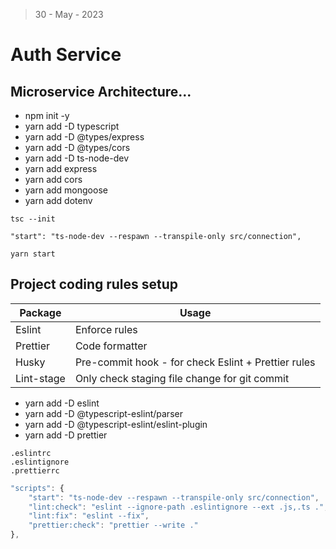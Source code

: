 > 30 - May - 2023

# Auth Service

## Microservice Architecture...


* npm init -y
* yarn add -D typescript
* yarn add -D @types/express
* yarn add -D @types/cors
* yarn add -D ts-node-dev
* yarn add express
* yarn add cors
* yarn add mongoose
* yarn add dotenv

```
tsc --init
```

```
"start": "ts-node-dev --respawn --transpile-only src/connection",

yarn start
```


## Project coding rules setup

| Package  | Usage           |
|----------|-----------------| 
|Eslint    | Enforce rules   | 
|Prettier  | Code formatter  | 
|Husky     | Pre-commit hook - for check Eslint + Prettier rules | 
|Lint-stage| Only check staging file change for git commit | 
 

* yarn add -D eslint 
* yarn add -D @typescript-eslint/parser 
* yarn add -D @typescript-eslint/eslint-plugin
* yarn add -D prettier

```
.eslintrc
.eslintignore
.prettierrc
```

```js
"scripts": {
    "start": "ts-node-dev --respawn --transpile-only src/connection",
    "lint:check": "eslint --ignore-path .eslintignore --ext .js,.ts .",
    "lint:fix": "eslint --fix",
    "prettier:check": "prettier --write ."
},
```